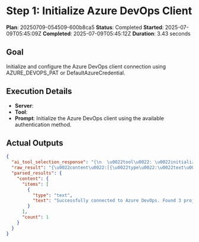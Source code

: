 ﻿# Step 1: Initialize Azure DevOps Client

**Plan**: 20250709-054509-600b8ca5
**Status**: Completed
**Started**: 2025-07-09T05:45:09Z
**Completed**: 2025-07-09T05:45:12Z
**Duration**: 3.43 seconds

## Goal
Initialize and configure the Azure DevOps client connection using AZURE_DEVOPS_PAT or DefaultAzureCredential.

## Execution Details
- **Server**: 
- **Tool**: 
- **Prompt**: Initialize the Azure DevOps client using the available authentication method.

## Actual Outputs
```json
{
  "ai_tool_selection_response": "{\n  \u0022tool\u0022: \u0022initialize_azure_dev_ops_client\u0022,\n  \u0022parameters\u0022: { \u0022organizationUrl\u0022: \u0022dnceng\u0022 }\n}",
  "raw_result": "{\u0022content\u0022:[{\u0022type\u0022:\u0022text\u0022,\u0022text\u0022:\u0022Successfully connected to Azure DevOps. Found 3 projects.\u0022}]}",
  "parsed_results": {
    "content": {
      "items": [
        {
          "type": "text",
          "text": "Successfully connected to Azure DevOps. Found 3 projects."
        }
      ],
      "count": 1
    }
  }
}
```
